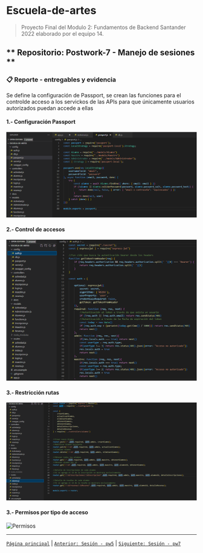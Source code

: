 # Escuela-de-artes

>Proyecto Final del Modulo 2: Fundamentos de Backend Santander 2022 elaborado por el equipo 14.

## ** Repositorio: Postwork-7 - Manejo de sesiones **

### 📋 Reporte - entregables y evidencia

Se define la configuración de Passport, se crean las funciones para el controlde acceso a los servickos de las APIs para que únicamente usuarios autorizados puedan accede a ellas


#### 1.- Configuración Passport
<img src="img/1.ConfigPassport.png" alt="Configuración Password" >

#### 2.- Control de accesos
<img src="img/2.ControlAccesos.png" alt="Control Accesos" >

#### 3.- Restricción rutas
<img src="img/3.RutasRestriccion.png" alt="Restricción de Rutas" >

#### 3.- Permisos por tipo de acceso
<img src="img/4.Permisos.txt" alt="Permisos" >



-------
[`Página principal`](../../README.md) | [`Anterior: Sesión - pw5`](../pw5/README.md) | [`Siguiente: Sesión - pw7`](../pw7/README.md)
